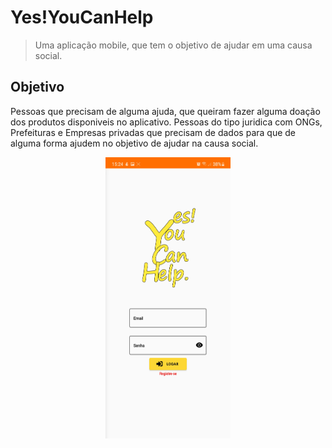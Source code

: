 # Yes!YouCanHelp
> Uma aplicação mobile, que tem o objetivo de ajudar em uma causa social.

## Objetivo
Pessoas que precisam de alguma ajuda, que queiram fazer alguma doação dos produtos disponiveis no aplicativo.
Pessoas do tipo juridica com ONGs, Prefeituras e Empresas privadas que precisam de dados para que de alguma forma ajudem no objetivo de ajudar na causa social.

<div style="display: flex; width: 100%; justify-content: center" >
    <img src="fotosreadme/login_image.jpg"
     alt="login screen"
     width="200" height="450" />
</div>